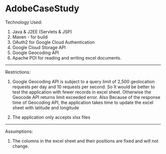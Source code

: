 # AdobeCaseStudy


Technology Used:

1. Java & J2EE (Servlets & JSP)
2. Maven - for build
3. OAuth2 for Google Cloud Authentication
4. Google Cloud Storage API
5. Google Geocoding API
6. Apache POI for reading and writing excel documents.


-------------------


Restrictions:

1) Google Geocoding API is subject to a query limit of 2,500 geolocation requests per day and 10 requests per second. So It would be better to test the application with fewer records in excel sheet. Otherwise the Geocode API returns limit exceeded error. Also Because of the response time of Geocoding API, the application takes time to update the excel sheet with latitude and longitude

2) The application only accepts xlsx files




-------------------

Assumptions:

1) The columns in the excel sheet and their positions are fixed and will not change.


